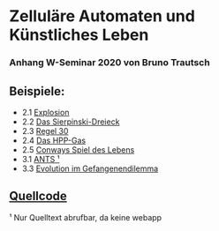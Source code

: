 # Zelluläre Automaten und Künstliches Leben
### Anhang W-Seminar 2020 von Bruno Trautsch
## Beispiele:
- 2.1 [Explosion](./Explosion)
- 2.2 [Das Sierpinski-Dreieck](./Sierpinski-Dreieck)
- 2.3 [Regel 30](./Regel-30)
- 2.4 [Das HPP-Gas](./HPP-Gas)
- 2.5 [Conways Spiel des Lebens](./LIFE)
- 3.1 [ANTS ¹](https://github.com/jufo-ameisen-2019/ants-simulator)
- 3.3 [Evolution im Gefangenendilemma](./Gefangenendilemma)

## [Quellcode](https://github.com/za-und-kl/za-und-kl.github.io)

¹ Nur Quelltext abrufbar, da keine webapp

